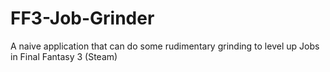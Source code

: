 # FF3-Job-Grinder
A naive application that can do some rudimentary grinding to level up Jobs in Final Fantasy 3 (Steam)
